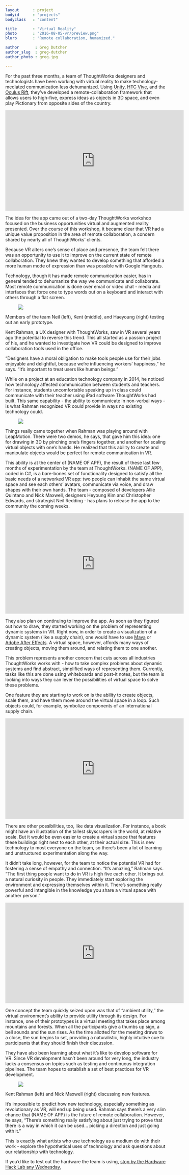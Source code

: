 ```yaml
---
layout      : project
bodyid      : "projects"
bodyclass   : "content"

title       : "Virtual Reality"
photo       : "2016-08-05-vr/preview.png"
blurb       : "Remote collaboration, humanized."

author       : Greg Dutcher
author_slug  : greg-dutcher
author_photo : greg.jpg

---
```


For the past three months, a team of ThoughtWorks designers and technologists have been working with virtual reality to make technology-mediated communication less dehumanized.  Using <a target="_blank" rel="noopener noreferrer" href="https://unity3d.com/">Unity</a>, <a target="_blank" rel="noopener noreferrer" href="http://www.htcvive.com/us/">HTC Vive</a>, and the <a target="_blank" rel="noopener noreferrer" href="https://www3.oculus.com/en-us/rift/">Oculus Rift</a>, they’ve developed a remote-collaboration framework that allows users to high-five, express ideas as objects in 3D space, and even play Pictionary from opposite sides of the country.




<a target="_blank" rel="noopener noreferrer" href=""></a>
<a target="_blank" rel="noopener noreferrer" href=""></a>
<a target="_blank" rel="noopener noreferrer" href=""></a>
<a target="_blank" rel="noopener noreferrer" href=""></a>
<a target="_blank" rel="noopener noreferrer" href=""></a>
<a target="_blank" rel="noopener noreferrer" href=""></a>
<a target="_blank" rel="noopener noreferrer" href=""></a>
<a target="_blank" rel="noopener noreferrer" href=""></a>
<a target="_blank" rel="noopener noreferrer" href=""></a>





<div class="embedded-video">
	<iframe width="560" height="315" src="https://www.youtube.com/embed/HGz8AvK_eVE" frameborder="0" allowfullscreen></iframe>
</div>

The idea for the app came out of a two-day ThoughtWorks workshop focused on the business opportunities virtual and augmented reality presented.  Over the course of this workshop, it became clear that VR had a unique value proposition in the area of remote collaboration, a concern shared by nearly all of ThoughtWorks’ clients.

Because VR alters one’s sense of place and presence, the team felt there was an opportunity to use it to improve on the current state of remote collaboration.  They knew they wanted to develop something that afforded a more human mode of expression than was possible with Google Hangouts.

Technology, though it has made remote communication easier, has in general tended to dehumanize the way we communicate and collaborate.  Most remote communication is done over email or video chat - media and interfaces that force one to type words out on a keyboard and interact with others through a flat screen.

<figure class="project-page__image-container"><img class="project-page__image" src="/images/projects/2016-08-05-vr/team.jpg"></figure>
<p class="image-caption">Members of the team Neil (left), Kent (middle), and Haeyoung (right) testing out an early prototype.</p>

Kent Rahman, a UX designer with ThoughtWorks, saw in VR several years ago the potential to reverse this trend.  This all started as a passion project of his, and he wanted to investigate how VR could be designed to improve collaboration tools used in the office.

“Designers have a moral obligation to make tools people use for their jobs enjoyable and delightful, because we’re influencing workers’ happiness,” he says.  “It’s important to treat users like human beings.”

While on a project at an education technology company in 2014, he noticed how technology affected communication between students and teachers.  For instance, students uncomfortable speaking up in class could communicate with their teacher using iPad software ThoughtWorks had built. This same capability - the ability to communicate in non-verbal ways - is what Rahman recognized VR could provide in ways no existing technology could.

<figure class="project-page__image-container"><img class="project-page__image" src="/images/projects/2016-08-05-vr/hand-out.jpg"></figure>

Things really came together when Rahman was playing around with LeapMotion.  There were two demos, he says, that gave him this idea: one for drawing in 3D by pinching one’s fingers together, and another for scaling virtual objects with one’s hands.  He realized that this ability to create and manipulate objects would be perfect for remote communication in VR.

This ability is at the center of (NAME OF APP), the result of these last few months of experimentation by the team at ThoughtWorks.  (NAME OF APP), coded in C#, is a bare-bones set of functionality designed to satisfy all the basic needs of a networked VR app: two people can inhabit the same virtual space and see each others’ avatars, communicate via voice, and draw shapes with their own hands.  The team - composed of developers Allie Quintano and Nick Maxwell, designers Heyoung Kim and Christopher Edwards, and strategist Neil Redding - has plans to release the app to the community the coming weeks.

<div class="embedded-video">
	<iframe width="560" height="315" src="https://www.youtube.com/embed/wdUGagAihMY" frameborder="0" allowfullscreen></iframe>
</div>

They also plan on continuing to improve the app.  As soon as they figured out how to draw, they started working on the problem of representing dynamic systems in VR.  Right now, in order to create a visualization of a dynamic system (like a supply chain), one would have to use 
<a target="_blank" rel="noopener noreferrer" href="http://www.autodesk.com/products/maya/overview">Maya</a> or
<a target="_blank" rel="noopener noreferrer" href="https://www.adobe.com/products/aftereffects.html">Adobe After Effects</a>.  A virtual space, however, affords many ways of creating objects, moving them around, and relating them to one another.

This problem represents another concern that cuts across all industries ThoughtWorks works with - how to take complex problems about dynamic systems and find abstract, simplified ways of representing them.  Currently, tasks like this are done using whiteboards and post-it notes, but the team is looking into ways they can lever the possibilities of virtual space to solve these problems.

One feature they are starting to work on is the ability to create objects, scale them, and have them move around the virtual space in a loop.  Such objects could, for example, symbolize components of an international supply chain.

<div class="embedded-video">
	<iframe width="560" height="315" src="https://www.youtube.com/embed/dAlAMhXhDiE" frameborder="0" allowfullscreen></iframe>
</div>

There are other possibilities, too, like data visualization.  For instance, a book might have an illustration of the tallest skyscrapers in the world, at relative scale.  But it would be even easier to create a virtual space that features these buildings right next to each other, at their actual size.  This is new technology to most everyone on the team, so there’s been a lot of learning and unstructured experimentation along the way.

It didn’t take long, however, for the team to notice the potential VR had for fostering a sense of empathy and connection.  “It’s amazing,” Rahman says.  “The first thing people want to do in VR is high five each other.  It brings out a natural curiosity in people.  They immediately start exploring the environment and expressing themselves within it.  There’s something really powerful and intangible in the knowledge you share a virtual space with another person.”

<div class="embedded-video">
	<iframe width="560" height="315" src="https://www.youtube.com/embed/HGz8AvK_eVE" frameborder="0" allowfullscreen></iframe>
</div>

One concept the team quickly seized upon was that of “ambient utility,” the virtual environment’s ability to provide utility through its design.  For instance, one of their prototypes is a virtual meeting that takes place among mountains and forests.  When all the participants give a thumbs up sign, a bell sounds and the sun rises.  As the time allotted for the meeting draws to a close, the sun begins to set, providing a naturalistic, highly intuitive cue to participants that they should finish their discussion.

They have also been learning about what it’s like to develop software for VR.  Since VR development hasn’t been around for very long, the industry lacks a consensus on topics such as testing and continuous integration pipelines.  The team hopes to establish a set of best practices for VR development.

<figure class="project-page__image-container"><img class="project-page__image" src="/images/projects/2016-08-05-vr/kent-nick.jpg"></figure>
<p class="image-caption">Kent Rahman (left) and Nick Maxwell (right) discussing new features.</p>

It’s impossible to predict how new technology, especially something as revolutionary as VR, will end up being used.  Rahman says there’s a very slim chance that (NAME OF APP) is the future of remote collaboration.  However, he says, “There’s something really satisfying about just trying to prove that there is a way in which it can be used… picking a direction and just going with it.”


This is exactly what artists who use technology as a medium do with their work - explore the hypothetical uses of technology and ask questions about our relationship with technology.

If you’d like to test out the hardware the team is using, <a target="_blank" rel="noopener noreferrer" href="https://hardwarehacklab.io/join/">stop by the Hardware Hack Lab any Wednesday.</a>
